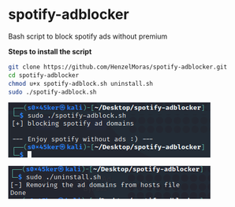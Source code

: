 # spotify-adblocker
Bash script to block spotify ads without premium

**Steps to install the script**
```bash
git clone https://github.com/HenzelMoras/spotify-adblocker.git
cd spotify-adblocker
chmod u+x spotify-adblock.sh uninstall.sh
sudo ./spotify-adblock.sh
```

![install-script](https://github.com/HenzelMoras/spotify-adblocker/blob/b43adc2c5a1a2dffad232f9d74f2f3ccfe39a3a8/images/install.png)

![unintsall-script](https://github.com/HenzelMoras/spotify-adblocker/blob/39e7711cc8a6a5c40ea754b1ef7c7d58f066359c/images/uninstall.png)
